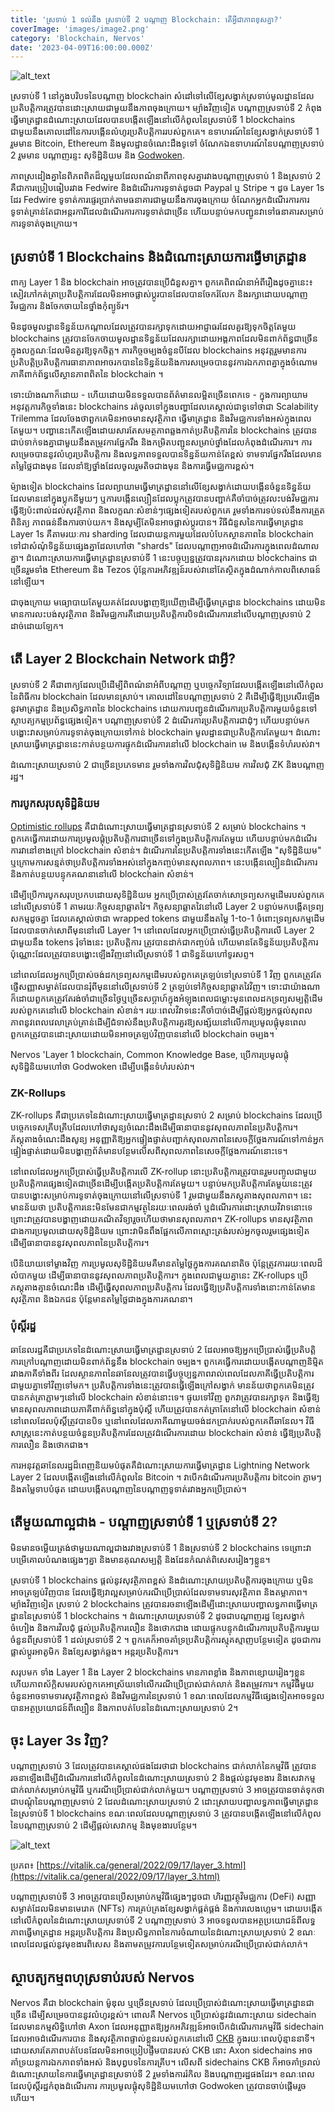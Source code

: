 ```yaml
---
title: 'ស្រទាប់ 1 ទល់នឹង ស្រទាប់ទី 2 បណ្តាញ Blockchain: តើអ្វីជាភាពខុសគ្នា?'
coverImage: 'images/image2.png'
category: 'Blockchain, Nervos'
date: '2023-04-09T16:00:00.000Z'
---
```


![alt_text](images/image1.png 'image_tooltip')

ស្រទាប់ទី 1 នៅក្នុងបរិបទនៃបណ្តាញ blockchain សំដៅទៅលើខ្សែសង្វាក់ស្រទាប់មូលដ្ឋានដែលប្រតិបត្តិការត្រូវបានដោះស្រាយជាមួយនឹងភាពចុងក្រោយ។ ម្យ៉ាងវិញទៀត បណ្តាញស្រទាប់ទី 2 កំពុងធ្វើមាត្រដ្ឋានដំណោះស្រាយដែលបានបង្កើតឡើងនៅលើកំពូលនៃស្រទាប់ទី 1 blockchains ជាមួយនឹងគោលដៅនៃការបង្កើនលំហូរប្រតិបត្តិការរបស់ពួកគេ។ ឧទាហរណ៍នៃខ្សែសង្វាក់ស្រទាប់ទី 1 រួមមាន Bitcoin, Ethereum និងមូលដ្ឋានចំណេះដឹងទូទៅ ចំណែកឯឧទាហរណ៍នៃបណ្តាញស្រទាប់ 2 រួមមាន បណ្តាញរន្ទះ សុទិដ្ឋិនិយម និង  [Godwoken](https://www.nervos.org/godwoken).

ភាពស្រដៀងគ្នានៃពិភពពិតដ៏ល្អមួយដែលពណ៌នាពីភាពខុសគ្នារវាងបណ្តាញស្រទាប់ 1 និងស្រទាប់ 2 គឺជាការប្រៀបធៀបរវាង Fedwire និងដំណើរការទូទាត់ដូចជា Paypal ឬ Stripe ។ ដូច Layer 1s ដែរ Fedwire ទូទាត់ការផ្ទេរប្រាក់តាមធនាគារជាមួយនឹងការចុងក្រោយ ចំណែកអ្នកដំណើរការការទូទាត់គ្រាន់តែជាអន្តរការីដែលដំណើរការការទូទាត់ជាច្រើន ហើយបន្ទាប់មកបញ្ជូនវាទៅធនាគារសម្រាប់ការទូទាត់ចុងក្រោយ។

## ស្រទាប់ទី 1 Blockchains និងដំណោះស្រាយការធ្វើមាត្រដ្ឋាន

ពាក្យ Layer 1 និង blockchain អាចត្រូវបានប្រើជំនួសគ្នា។ ពួកគេពិពណ៌នាអំពីរឿងដូចគ្នានេះ៖ សៀវភៅកត់ត្រាប្រតិបត្តិការដែលមិនអាចផ្លាស់ប្តូរបានដែលបានចែករំលែក និងរក្សាដោយបណ្តាញវិមជ្ឈការ និងចែកចាយនៃថ្នាំងកុំព្យូទ័រ។

មិនដូចមូលដ្ឋានទិន្នន័យកណ្តាលដែលត្រូវបានរក្សាទុកដោយអាជ្ញាធរដែលគួរឱ្យទុកចិត្តតែមួយ blockchains ត្រូវបានចែកចាយមូលដ្ឋានទិន្នន័យដែលរក្សាដោយអង្គភាពដែលមិនពាក់ព័ន្ធជាច្រើនក្នុងលក្ខណៈដែលមិនគួរឱ្យទុកចិត្ត។ ភារកិច្ចចម្បងចំនួនបីដែល blockchains អនុវត្តរួមមានការប្រតិបត្តិប្រតិបត្តិការធានាភាពអាចរកបាននៃទិន្នន័យនិងការសម្រេចបាននូវការឯកភាពគ្នាក្នុងចំណោមភាគីពាក់ព័ន្ធលើស្ថានភាពពិតនៃ blockchain ។

ទោះយ៉ាងណាក៏ដោយ - ហើយដោយមិនទទួលបានព័ត៌មានលម្អិតច្រើនពេកទេ - ក្នុងការព្យាយាមអនុវត្តភារកិច្ចទាំងនេះ blockchains រត់ចូលទៅក្នុងបញ្ហាដែលគេស្គាល់ជាទូទៅថាជា Scalability Trilemma ដែលចែងថាពួកគេមិនអាចមានសុវត្ថិភាព ធ្វើមាត្រដ្ឋាន និងវិមជ្ឈការទាំងអស់ក្នុងពេលតែមួយ។ បញ្ហានេះកើតឡើងដោយសារតែសមត្ថភាពឆ្លងកាត់ប្រតិបត្តិការនៃ blockchains ត្រូវបានជាប់ទាក់ទងគ្នាជាមួយនឹងតម្រូវការផ្នែករឹង និងកម្រិតបញ្ជូនសម្រាប់ថ្នាំងដែលកំពុងដំណើរការ។ ការសម្រេចបាននូវលំហូរប្រតិបត្តិការ និងលទ្ធភាពទទួលបានទិន្នន័យកាន់តែខ្ពស់ ទាមទារផ្នែករឹងដែលមានតម្លៃថ្លៃជាងមុន ដែលនាំឱ្យថ្នាំងដែលចូលរួមតិចជាងមុន និងការធ្វើមជ្ឈការខ្ពស់។

ម៉្យាងទៀត blockchains ដែលព្យាយាមធ្វើមាត្រដ្ឋាននៅលើខ្សែសង្វាក់ដោយបង្កើនចំនួនទិន្នន័យដែលមាននៅក្នុងប្លុកនីមួយៗ ឬការបង្កើនល្បឿនដែលប្លុកត្រូវបានបញ្ជាក់គឺចាំបាច់ត្រូវលះបង់វិមជ្ឈការ ធ្វើឱ្យប៉ះពាល់ដល់សុវត្ថិភាព និងលក្ខណៈសំខាន់ៗផ្សេងទៀតរបស់ពួកគេ រួមទាំងការទប់ទល់នឹងការត្រួតពិនិត្យ ភាពធន់នឹងការចាប់យក។ និងសូម្បីតែមិនអាចផ្លាស់ប្តូរបាន។ វិធីជំនួសនៃការធ្វើមាត្រដ្ឋាន Layer 1s គឺតាមរយៈការ sharding ដែលជាយន្តការមួយដែលបំបែកស្ថានភាពនៃ blockchain ទៅជាសំណុំទិន្នន័យផ្សេងគ្នាដែលហៅថា "shards" ដែលបណ្តាញអាចដំណើរការក្នុងពេលដំណាលគ្នា។ ដំណោះស្រាយការធ្វើមាត្រដ្ឋានស្រទាប់ទី 1 នេះបច្ចុប្បន្នត្រូវបានរុករកដោយ blockchains ជាច្រើនរួមទាំង Ethereum និង Tezos ប៉ុន្តែការអភិវឌ្ឍន៍របស់វានៅតែស្ថិតក្នុងដំណាក់កាលពិសោធន៍នៅឡើយ។

ជាចុងក្រោយ មធ្យោបាយតែមួយគត់ដែលបង្ហាញឱ្យឃើញដើម្បីធ្វើមាត្រដ្ឋាន blockchains ដោយមិនមានការលះបង់សុវត្ថិភាព និងវិមជ្ឈការគឺដោយប្រតិបត្តិការបិទដំណើរការនៅលើបណ្តាញស្រទាប់ 2 ដាច់ដោយឡែក។

## តើ Layer 2 Blockchain Network ជាអ្វី?

ស្រទាប់ទី 2 គឺជាពាក្យដែលប្រើដើម្បីពិពណ៌នាអំពីបណ្តាញ ឬបច្ចេកវិទ្យាដែលបង្កើតឡើងនៅលើកំពូលនៃពិធីការ blockchain ដែលមានស្រាប់។ គោលដៅនៃបណ្តាញស្រទាប់ 2 គឺដើម្បីធ្វើឱ្យប្រសើរឡើងនូវមាត្រដ្ឋាន និងប្រសិទ្ធភាពនៃ blockchains ដោយការបញ្ជូនដំណើរការប្រតិបត្តិការមួយចំនួនទៅស្ថាបត្យកម្មប្រព័ន្ធផ្សេងទៀត។ បណ្តាញស្រទាប់ទី 2 ដំណើរការប្រតិបត្តិការជាដុំៗ ហើយបន្ទាប់មកបង្ហោះវាសម្រាប់ការទូទាត់ចុងក្រោយទៅកាន់ blockchain មូលដ្ឋានជាប្រតិបត្តិការតែមួយ។ ដំណោះស្រាយធ្វើមាត្រដ្ឋាននេះកាត់បន្ថយការផ្ទុកដំណើរការនៅលើ blockchain មេ និងបង្កើនទំហំរបស់វា។

ដំណោះស្រាយស្រទាប់ 2 ជាច្រើនប្រភេទមាន រួមទាំងការវិលជុំសុទិដ្ឋិនិយម ការវិលជុំ ZK និងបណ្តាញរដ្ឋ។

### ការបូកសរុបសុទិដ្ឋិនិយម

[Optimistic rollups](https://www.nervos.org/knowledge-base/what_are_optimistic_rollups) គឺជាដំណោះស្រាយធ្វើមាត្រដ្ឋានស្រទាប់ទី 2 សម្រាប់ blockchains ។ ពួកគេធ្វើការដោយការប្រមូលផ្តុំប្រតិបត្តិការជាច្រើនទៅក្នុងប្រតិបត្តិការតែមួយ ហើយបន្ទាប់មកដំណើរការវានៅខាងក្រៅ blockchain សំខាន់។ ដំណើរការនៃប្រតិបត្តិការទាំងនេះកើតឡើង "សុទិដ្ឋិនិយម" ឬក្រោមការសន្មត់ថាប្រតិបត្តិការទាំងអស់នៅក្នុងកញ្ចប់មានសុពលភាព។ នេះបង្កើនល្បឿនដំណើរការនិងកាត់បន្ថយបន្ទុកគណនានៅលើ blockchain សំខាន់។

ដើម្បីប្រើការបូកសរុបប្រកបដោយសុទិដ្ឋិនិយម អ្នកប្រើប្រាស់ត្រូវតែចាក់សោទ្រព្យសកម្មដើមរបស់ពួកគេនៅលើស្រទាប់ទី 1 តាមរយៈកិច្ចសន្យាឆ្លាតវៃ។ កិច្ចសន្យាឆ្លាតវៃនៅលើ Layer 2 បន្ទាប់មកបង្កើតទ្រព្យសកម្មដូចគ្នា ដែលគេស្គាល់ថាជា wrapped tokens ជាមួយនឹងតម្លៃ 1-to-1 ចំពោះទ្រព្យសកម្មដើមដែលបានចាក់សោពីមុននៅលើ Layer 1។ នៅពេលដែលអ្នកប្រើប្រាស់ធ្វើប្រតិបត្តិការលើ Layer 2 ជាមួយនឹង tokens រុំទាំងនេះ ប្រតិបត្តិការ ត្រូវបានដាក់ជាកញ្ចប់ធំ ហើយមានតែទិន្នន័យប្រតិបត្តិការប៉ុណ្ណោះដែលត្រូវបានបង្ហោះឡើងវិញនៅលើស្រទាប់ទី 1 ជាទិន្នន័យហៅទូរសព្ទ។

នៅពេលដែលអ្នកប្រើប្រាស់ចង់ដកទ្រព្យសកម្មដើមរបស់ពួកគេត្រឡប់ទៅស្រទាប់ទី 1 វិញ ពួកគេត្រូវតែផ្ញើសញ្ញាសម្ងាត់ដែលបានរុំពីមុននៅលើស្រទាប់ទី 2 ត្រឡប់ទៅកិច្ចសន្យាឆ្លាតវៃវិញ។ ទោះជាយ៉ាងណាក៏ដោយពួកគេត្រូវតែរង់ចាំជាច្រើនថ្ងៃឬច្រើនសប្តាហ៍ក្នុងអំឡុងពេលជម្លោះមុនពេលដកទ្រព្យសម្បត្តិដើមរបស់ពួកគេនៅលើ blockchain សំខាន់។ រយៈពេលវិវាទនេះគឺចាំបាច់ដើម្បីផ្តល់ឱ្យអ្នកផ្តល់សុពលភាពនូវពេលវេលាគ្រប់គ្រាន់ដើម្បីជំទាស់នឹងប្រតិបត្តិការគួរឱ្យសង្ស័យនៅលើការប្រមូលផ្តុំមុនពេលពួកគេត្រូវបានដោះស្រាយដោយមិនអាចត្រឡប់វិញបាននៅលើ blockchain ចម្បង។

Nervos 'Layer 1 blockchain, Common Knowledge Base, ប្រើការប្រមូលផ្តុំសុទិដ្ឋិនិយមហៅថា Godwoken ដើម្បីបង្កើនទំហំរបស់វា។

### ZK-Rollups

ZK-rollups គឺជាប្រភេទនៃដំណោះស្រាយធ្វើមាត្រដ្ឋានស្រទាប់ 2 សម្រាប់ blockchains ដែលប្រើបច្ចេកទេសគ្រីបគ្រីបដែលហៅថាសូន្យចំណេះដឹងដើម្បីធានាបាននូវសុពលភាពនៃប្រតិបត្តិការ។ ភ័ស្តុតាងចំណេះដឹងសូន្យ អនុញ្ញាតិឱ្យអ្នកផ្ទៀងផ្ទាត់បញ្ជាក់សុពលភាពនៃសេចក្តីថ្លែងការណ៍ទៅកាន់អ្នកផ្ទៀងផ្ទាត់ដោយមិនបង្ហាញព័ត៌មានបន្ថែមលើសពីសុពលភាពនៃសេចក្តីថ្លែងការណ៍នោះទេ។

នៅពេលដែលអ្នកប្រើប្រាស់ធ្វើប្រតិបត្តិការលើ ZK-rollup នោះប្រតិបត្តិការត្រូវបានរួមបញ្ចូលជាមួយប្រតិបត្តិការផ្សេងទៀតជាច្រើនដើម្បីបង្កើតប្រតិបត្តិការតែមួយ។ បន្ទាប់មកប្រតិបត្តិការតែមួយនេះត្រូវបានបង្ហោះសម្រាប់ការទូទាត់ចុងក្រោយនៅលើស្រទាប់ទី 1 រួមជាមួយនឹងភស្តុតាងសុពលភាព។ នេះមានន័យថា ប្រតិបត្តិការនេះមិនមែនជាកម្មវត្ថុនៃរយៈពេលរង់ចាំ ឬដំណើរការដោះស្រាយវិវាទនោះទេ ព្រោះវាត្រូវបានបង្ហាញដោយគណិតវិទ្យារួចហើយថាមានសុពលភាព។ ZK-rollups មានសុវត្ថិភាពជាងការប្រមូលដោយសុទិដ្ឋិនិយម ព្រោះវាមិនពឹងផ្អែកលើភាពស្មោះត្រង់របស់អ្នកចូលរួមផ្សេងទៀត ដើម្បីធានាបាននូវសុពលភាពនៃប្រតិបត្តិការ។

បើនិយាយទៅម្ខាងវិញ ការប្រមូលសុទិដ្ឋិនិយមគឺមានតម្លៃថ្លៃក្នុងការគណនាតិច ប៉ុន្តែត្រូវការរយៈពេលដ៏លំបាកមួយ ដើម្បីធានាបាននូវសុពលភាពប្រតិបត្តិការ។ ក្នុងពេលជាមួយគ្នានេះ ZK-rollups ប្រើភស្តុតាងគ្មានចំណេះដឹង ដើម្បីធ្វើសុពលភាពប្រតិបត្តិការ ដែលធ្វើឱ្យប្រតិបត្តិការទាំងនោះកាន់តែមានសុវត្ថិភាព និងឯកជន ប៉ុន្តែមានតម្លៃថ្លៃជាងក្នុងការគណនា។

### ប៉ុស្តិ៍រដ្ឋ

ឆានែលរដ្ឋគឺជាប្រភេទនៃដំណោះស្រាយធ្វើមាត្រដ្ឋានស្រទាប់ 2 ដែលអាចឱ្យអ្នកប្រើប្រាស់ធ្វើប្រតិបត្តិការក្រៅបណ្តាញដោយមិនពាក់ព័ន្ធនឹង blockchain ចម្បង។ ពួកគេធ្វើការដោយបង្កើតបណ្តាញនិម្មិតរវាងភាគីទាំងពីរ ដែលស្ថានភាពនៃឆានែលត្រូវបានធ្វើបច្ចុប្បន្នភាពរាល់ពេលដែលភាគីធ្វើប្រតិបត្តិការជាមួយគ្នាទៅវិញទៅមក។ ប្រតិបត្តិការទាំងនេះត្រូវបានធ្វើឡើងក្រៅសង្វាក់ មានន័យថាពួកគេមិនត្រូវបានកត់ត្រាភ្លាមៗនៅលើ blockchain សំខាន់នោះទេ។ ផ្ទុយទៅវិញ ពួកវាត្រូវបានរក្សាទុក និងធ្វើឱ្យមានសុពលភាពដោយភាគីពាក់ព័ន្ធនៅក្នុងប៉ុស្តិ៍ ហើយត្រូវបានកត់ត្រាតែនៅលើ blockchain សំខាន់នៅពេលដែលប៉ុស្តិ៍ត្រូវបានបិទ ឬនៅពេលដែលភាគីណាមួយចង់ដកប្រាក់របស់ពួកគេពីឆានែល។ វិធីសាស្រ្តនេះកាត់បន្ថយចំនួនប្រតិបត្តិការដែលត្រូវដំណើរការដោយ blockchain សំខាន់ ធ្វើឱ្យប្រតិបត្តិការលឿន និងថោកជាង។

ការអនុវត្តឆានែលរដ្ឋដ៏ពេញនិយមបំផុតគឺដំណោះស្រាយការធ្វើមាត្រដ្ឋាន Lightning Network Layer 2 ដែលបង្កើតឡើងនៅលើកំពូលនៃ Bitcoin ។ វាបើកដំណើរការប្រតិបត្តិការ bitcoin ភ្លាមៗ និងតម្លៃទាបបំផុត ដោយបង្កើតបណ្តាញនៃបណ្តាញទូទាត់រវាងអ្នកប្រើប្រាស់។

## តើមួយណាល្អជាង - បណ្តាញស្រទាប់ទី 1 ឬស្រទាប់ទី 2?

មិនមានចម្លើយត្រង់ថាមួយណាល្អជាងរវាងស្រទាប់ទី 1 និងស្រទាប់ទី 2 blockchains ទេព្រោះវាបម្រើគោលបំណងផ្សេងៗគ្នា និងមានគុណសម្បត្តិ និងដែនកំណត់ពិសេសរៀងៗខ្លួន។

ស្រទាប់ទី 1 blockchains ផ្តល់នូវសុវត្ថិភាពខ្ពស់ និងដំណោះស្រាយប្រតិបត្តិការចុងក្រោយ ឬមិនអាចត្រឡប់វិញបាន ដែលធ្វើឱ្យវាល្អសម្រាប់ករណីប្រើប្រាស់ដែលទាមទារសុវត្ថិភាព និងតម្លាភាព។ ម្យ៉ាងវិញទៀត ស្រទាប់ 2 blockchains ត្រូវបានរចនាឡើងដើម្បីដោះស្រាយបញ្ហាលទ្ធភាពធ្វើមាត្រដ្ឋាននៃស្រទាប់ទី 1 blockchains ។ ដំណោះស្រាយស្រទាប់ទី 2 ដូចជាបណ្តាញរដ្ឋ ខ្សែសង្វាក់ចំហៀង និងការវិលជុំ ផ្តល់ប្រតិបត្តិការលឿន និងថោកជាង ដោយផ្ទុកបន្ទុកដំណើរការប្រតិបត្តិការមួយចំនួនពីស្រទាប់ទី 1 ដល់ស្រទាប់ទី 2 ។ ពួកគេក៏អាចគាំទ្រប្រតិបត្តិការស្មុគស្មាញបន្ថែមទៀត ដូចជាការផ្លាស់ប្តូរអាតូមិក និងខ្សែសង្វាក់ឆ្លង។ អន្តរប្រតិបត្តិការ។

សរុបមក ទាំង Layer 1 និង Layer 2 blockchains មានភាពខ្លាំង និងភាពខ្សោយរៀងៗខ្លួន ហើយភាពស័ក្តិសមរបស់ពួកគេអាស្រ័យទៅលើករណីប្រើប្រាស់ជាក់លាក់ និងតម្រូវការ។ កម្មវិធីមួយចំនួនអាចទាមទារសុវត្ថិភាពខ្ពស់ និងវិមជ្ឈការនៃស្រទាប់ 1 ខណៈពេលដែលកម្មវិធីផ្សេងទៀតអាចទទួលបានអត្ថប្រយោជន៍ពីល្បឿន និងភាពបត់បែននៃដំណោះស្រាយស្រទាប់ 2។

## ចុះ Layer 3s វិញ?

បណ្តាញស្រទាប់ 3 ដែលត្រូវបានគេស្គាល់ផងដែរថាជា blockchains ជាក់លាក់នៃកម្មវិធី ត្រូវបានរចនាឡើងដើម្បីដំណើរការនៅលើកំពូលនៃដំណោះស្រាយស្រទាប់ 2 និងផ្តល់នូវមុខងារ និងសេវាកម្មជាក់លាក់សម្រាប់កម្មវិធី ឬករណីប្រើប្រាស់ជាក់លាក់មួយ។ បណ្តាញស្រទាប់ 3 អាចត្រូវបានចាត់ទុកថាជាបណ្តុំនៃបណ្តាញស្រទាប់ 2 ដែលដំណោះស្រាយស្រទាប់ 2 ដោះស្រាយបញ្ហាលទ្ធភាពធ្វើមាត្រដ្ឋាននៃស្រទាប់ទី 1 blockchains ខណៈពេលដែលបណ្តាញស្រទាប់ 3 ត្រូវបានបង្កើតឡើងនៅលើកំពូលនៃបណ្តាញស្រទាប់ 2 ដើម្បីផ្តល់សេវាកម្ម និងមុខងារបន្ថែម។

![alt_text](images/image3.png 'image_tooltip')

ប្រភព៖ [https://vitalik.ca/general/2022/09/17/layer_3.html](https://vitalik.ca/general/2022/09/17/layer_3.html)

បណ្តាញស្រទាប់ទី 3 អាចត្រូវបានប្រើសម្រាប់កម្មវិធីផ្សេងៗដូចជា ហិរញ្ញវត្ថុវិមជ្ឈការ (DeFi) សញ្ញាសម្ងាត់ដែលមិនមានមេរោគ (NFTs) ការគ្រប់គ្រងខ្សែសង្វាក់ផ្គត់ផ្គង់ និងការលេងហ្គេម។ ដោយបង្កើតនៅលើកំពូលនៃដំណោះស្រាយស្រទាប់ទី 2 បណ្តាញស្រទាប់ 3 អាចទទួលបានអត្ថប្រយោជន៍ពីលទ្ធភាពធ្វើមាត្រដ្ឋាន អន្តរប្រតិបត្តិការ និងប្រសិទ្ធភាពនៃការចំណាយនៃដំណោះស្រាយស្រទាប់ 2 ខណៈពេលដែលផ្តល់នូវមុខងារពិសេស និងតាមតម្រូវការបន្ថែមទៀតសម្រាប់ករណីប្រើប្រាស់ជាក់លាក់។

## ស្ថាបត្យកម្មពហុស្រទាប់របស់ Nervos

Nervos គឺជា blockchain ម៉ូឌុល ឬច្រើនស្រទាប់ ដែលប្រើប្រាស់ដំណោះស្រាយធ្វើមាត្រដ្ឋានជាច្រើន ដើម្បីសម្រេចបាននូវលំហូរខ្ពស់។ ពោលគឺ Nervos  ប្រើប្រាស់នូវដំណោះស្រាយ sidechain ដែលមានកម្មសិទ្ធិហៅថា Axon ដែលអនុញ្ញាតឱ្យអ្នកអភិវឌ្ឍន៍អាចបើកដំណើរការកម្មវិធី sidechain ដែលអាចដំណើរការបាន និងសុវត្ថិភាពផ្ទាល់ខ្លួនរបស់ពួកគេនៅលើ [CKB](https://medium.com/nervosnetwork/nervos-ckb-in-a-nutshell-7a4ac8f99e0e) ក្នុងរយៈពេលប៉ុន្មាននាទី។ ដោយសារតែភាពបត់បែនដែលមិនអាចប្រៀបផ្ទឹមបានរបស់ CKB នោះ Axon sidechains អាចគាំទ្រយន្តការឯកភាពទាំងអស់ និងបុព្វបទនៃការគ្រីប។ លើសពី sidechains CKB ក៏អាចគាំទ្ររាល់ដំណោះស្រាយនៃការធ្វើមាត្រដ្ឋានស្រទាប់ទី 2 រួមទាំងការរំកិល និងបណ្តាញរដ្ឋផងដែរ។ ខណៈពេលដែលប៉ុស្តិ៍រដ្ឋកំពុងដំណើរការ ការប្រមូលផ្តុំសុទិដ្ឋិនិយមហៅថា Godwoken ត្រូវបានចាប់ផ្តើមរួចហើយ។